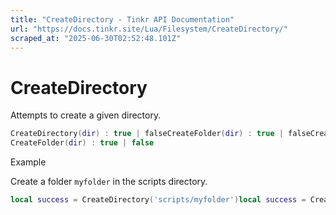```yaml
---
title: "CreateDirectory - Tinkr API Documentation"
url: "https://docs.tinkr.site/Lua/Filesystem/CreateDirectory/"
scraped_at: "2025-06-30T02:52:48.101Z"
---
```


# CreateDirectory

Attempts to create a given directory.

```lua
CreateDirectory(dir) : true | falseCreateFolder(dir) : true | falseCreateDirectory(dir) : true | false
CreateFolder(dir) : true | false
```

Example

Create a folder `myfolder` in the scripts directory.

```lua
local success = CreateDirectory('scripts/myfolder')local success = CreateDirectory('scripts/myfolder')
```